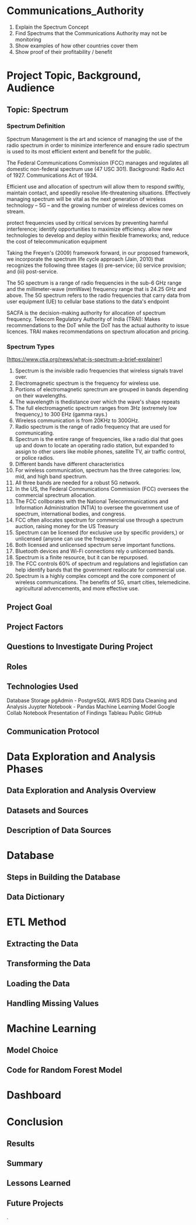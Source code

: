 # Communications_Authority

1.  Explain the Spectrum Concept
2.  Find Spectrums that the Communications Authority may not be monitoring
3.  Show examples of how other countries cover them
4.  Show proof of their profitability / benefit


# Project Topic, Background, Audience

## Topic: Spectrum

### Spectrum Definition

Spectrum Management is the art and science of managing the use of the radio spectrum in order to minimize interference and ensure radio spectrum is used to its most efficient extent and benefit for the public.

The Federal Communications Commission (FCC) manages and regulates all domestic non-federal spectrum use (47 USC 301). Background: Radio Act of 1927. Communications Act of 1934.

Efficient use and allocation of spectrum will allow them to respond swiftly, maintain contact, and speedily resolve life-threatening situations. Effectively managing spectrum will be vital as the next generation of wireless technology – 5G – and the growing number of wireless devices comes on stream.

protect frequencies used by critical services by preventing harmful interference; identify opportunities to maximize efficiency. allow new technologies to develop and deploy within flexible frameworks; and, reduce the cost of telecommunication equipment

Taking the Freyen's (2009) framework forward, in our proposed framework, we incorporate the spectrum life cycle approach (Jain, 2010) that recognizes the following three stages (i) pre-service; (ii) service provision; and (iii) post-service.

The 5G spectrum is a range of radio frequencies in the sub-6 GHz range and the millimeter-wave (mmWave) frequency range that is 24.25 GHz and above. The 5G spectrum refers to the radio frequencies that carry data from user equipment (UE) to cellular base stations to the data's endpoint

SACFA is the decision-making authority for allocation of spectrum frequency. Telecom Regulatory Authority of India (TRAI): Makes recommendations to the DoT while the DoT has the actual authority to issue licences. TRAI makes recommendations on spectrum allocation and pricing.


### Spectrum Types
[https://www.ctia.org/news/what-is-spectrum-a-brief-explainer]

1.  Spectrum is the invisible radio frequencies that wireless signals travel over.
2.  Electromagnetic spectrum is the frequency for wireless use.
3.  Portions of electromagnetic sprectrum are grouped in bands depending on their wavelengths.
4.  The wavelength is thedistance over which the wave's shape repeats
5.  The full electromagnetic spectrum ranges from 3Hz (extremely low frequency,) to 300 EHz (gamma rays.)
6.  Wireless communication is from 20KHz to 300GHz.
7.  Radio spectrum is the range of radio frequency that are used for communicating.
8.  Spectrum is the entire range of frequencies, like a radio dial that goes up and down to locate an operating radio station, but expanded to assign to other users like mobile phones, satellite TV, air traffic control, or police radios.
9.  Different bands have different characteristics
10.  For wireless communication, spectrum has the three categories: low, mid, and high band spectrum.
11.  All three bands are needed for a robust 5G network.
12.  In the US, the Federal Communications Commission (FCC) oversees the commercial sprectrum allocation.
13.  The FCC collborates with the National Telecommunications and Information Administration (NTIA) to oversee the government use of spectrum, international bodies, and congress.
14.  FCC often allocates spectrum for commercial use through a spectrum auction, raising money for the US Treasury
15.  Spectrum can be licensed (for exclusive use by specific providers,) or unlicensed (anyone can use the frequency.)
16.  Both licensed and unlicensed spectrum serve important functions.
17.  Bluetooth devices and Wi-Fi connections rely o unlicensed bands.
18.  Spectrum is a finite resource, but it can be repurposed.
19.  The FCC controls 60% of spectrum and regulations and legistlation can help identify bands that the government reallocate for commercial use.
20.  Spectrum is a highly complex comcept and the core component of wireless communications.  The benefits of 5G, smart cities, telemedicine. agricultural advencements, and more effective use.


## Project Goal

## Project Factors

## Questions to Investigate During Project

## Roles

## Technologies Used
Database Storage
pgAdmin - PostgreSQL
AWS RDS
Data Cleaning and Analysis
Juypter Notebook - Pandas
Machine Learning Model
Google Collab Notebook
Presentation of Findings
Tableau Public
GitHub

## Communication Protocol



# Data Exploration and Analysis Phases

## Data Exploration and Analysis Overview

## Datasets and Sources

## Description of Data Sources

# Database

## Steps in Building the Database

## Data Dictionary

# ETL Method

## Extracting the Data

## Transforming the Data

## Loading the Data

## Handling Missing Values

# Machine Learning

## Model Choice

## Code for Random Forest Model

# Dashboard

# Conclusion

## Results

## Summary

## Lessons Learned

## Future Projects

.
